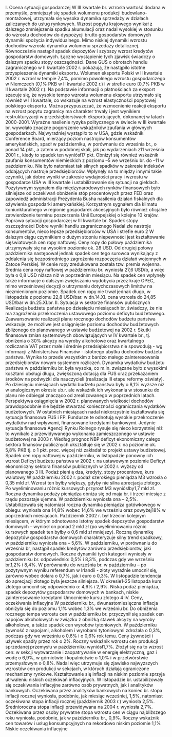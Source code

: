 I. Ocena sytuacji gospodarczej
W III kwartale br. wzrosła wartość dodana w przemyśle, zmniejszył się
spadek wolumenu produkcji budowlano-montażowej, utrzymała się wysoka
dynamika sprzedaży w działach zaliczanych do usług rynkowych.
Wzrost popytu krajowego wynikał z dalszego zmniejszenia spadku
akumulacji oraz nadal wysokiej w stosunku do wzrostu dochodów do
dyspozycji brutto gospodarstw domowych dynamiki spożycia
indywidualnego. Mimo niskiej dynamiki wzrostu dochodów wzrosła
dynamika wolumenu sprzedaży detalicznej. Równocześnie nastąpił spadek
depozytów i szybszy wzrost kredytów gospodarstw domowych. Łączne
wystąpienie tych zjawisk świadczy o dalszym spadku stopy oszczędności.
Dane GUS o obrotach handlu zagranicznego w II kwartale 2002 r. pokazują,
że nastąpiło istotne przyspieszenie dynamiki eksportu. Wolumen eksportu
Polski w II kwartale 2002 r. wzrósł w tempie 7,4%, pomimo powolnego
wzrostu gospodarczego w Niemczech (0,1% PKB w II kwartale 2002 r.) i w
strefie euro (0,7% PKB w II kwartale 2002 r.). Na podstawie informacji o
płatnościach za eksport szacuje się, że wysokie tempo wzrostu wolumenu
eksportu utrzymało się również w III kwartale, co wskazuje na wzrost
elastyczności popytowej polskiego eksportu. Można przypuszczać, że
wzmocnienie reakcji eksportu na wzrost popytu zagranicy ma charakter
trwały i jest wynikiem restrukturyzacji w przedsiębiorstwach
eksportujących, dokonanej w latach 2000-2001.
Wyraźne nasilenie ryzyka politycznego w świecie w III kwartale br.
wywołało znaczne pogorszenie wskaźników zaufania w głównych
gospodarkach. Najwyraźniej wystąpiło to w USA, gdzie wskaźnik
Conference Board, mierzący poziom nastrojów konsumentów
amerykańskich, spadł w październiku, w porównaniu do września br., o
ponad 14 pkt., a zatem w podobnej skali, jak po wydarzeniach z11 września
2001 r., kiedy to spadek ten wyniósł17 pkt. Obniżył się również wskaźnik
zaufania konsumentów niemieckich z poziomu –5 we wrześniu br. do –11 w
październiku.
Nie było natomiast tak silnych spadków w zakresie indeksów oddających
nastroje przedsiębiorców. Wpłynęły na to między innymi takie czynniki, jak
dobre wyniki w zakresie wydajności pracy i wzrostu w gospodarce USA w
III kwartale i ustabilizowanie się sytuacji na giełdach.
Pozytywnym sygnałem dla międzynarodowych rynków finansowych było
silniejsze od oczekiwań obniżenie stóp procentowych przez FED oraz
zapowiedź administracji Prezydenta Busha nasilenia działań fiskalnych dla
ożywienia gospodarki amerykańskiej.
Korzystnym sygnałem dla klimatu koniunkturalnego w regionie gospodarek
akcesyjnych było również oficjalne zatwierdzenie terminu poszerzenia Unii
Europejskiej o kolejne 10 krajów.
Poprawa sytuacji
gospodarczej w III
kwartale br.
Spadek stopy
oszczędności
Dobre wyniki
handlu
zagranicznego
Nadal złe nastroje
konsumentów,
nieco lepsze
przedsiębiorców w
USA i strefie euro
2
W dalszym ciągu czynnikiem o dużym stopniu niepewności jest
kształtowanie sięświatowych cen ropy naftowej.
Ceny ropy do połowy października utrzymywały się na wysokim poziomie
ok. 28 USD. Od drugiej połowy października następował jednak spadek cen
tego surowca wynikający z oddalenia się bezpośredniego zagrożenia
rozpoczęcia działań wojennych w Zatoce Perskiej. W cenie ropy
zredukowana została tzw. premia wojenna. Średnia cena ropy naftowej w
październiku br. wyniosła 27,6 USD/b, a więc była o 0,8 USD niższa niż w
poprzednim miesiącu.
Na spadek cen wpłynęły także informacje o dalszym zwiększaniu wydobycia
przez kraje OPEC, mimo wrześniowej decyzji o utrzymaniu
dotychczasowych limitów na niezmienionym poziomie.
Spadek cen ropy nie trwał jednak długo, w listopadzie z poziomu 22,8
USD/bar. w dn.14.XI. cena wzrosła do 24,85 USD/bar w dn.25.XI.br.
II. Sytuacja w sektorze finansów publicznych
Realizacja budżetu państwa po dziesięciu miesiącach br. świadczy, że nie ma
zagrożenia przekroczenia ustawowego poziomu deficytu budżetowego.
Zaawansowanie realizacji planu rocznego dochodów budżetu państwa
wskazuje, że możliwe jest osiągnięcie poziomu dochodów budżetowych
zbliżonego do planowanego w ustawie budżetowej na 2002 r. Skutki
finansowe zmian systemowych obowiązujących w IV kwartale br., tj.
obniżenia o 30% akcyzy na wyroby alkoholowe oraz kwartalnego
rozliczania VAT przez małe i średnie przedsiębiorstwa nie spowodują \- wg
informacji z Ministerstwa Finansów - istotnego ubytku dochodów budżetu
państwa. Wynika to przede wszystkim z bardzo małego zainteresowania
przedsiębiorstw nowym systemem rozliczeń.
Dynamika wydatków budżetu państwa w październiku br. była wysoka, co
m.in. związane było z wysokimi kosztami obsługi długu, zwiększoną dotacją
dla FUS oraz przekazaniem środków na podwyżki dla nauczycieli (realizacja
III etapu reformy oświaty). Po dziesięciu miesiącach wydatki budżetu
państwa były o 8,1% wyższe niż w analogicznym okresie ub.r. ale wskaźnik
ich wykonania w stosunku do planu nie odbiegał znacząco od
zrealizowanego w poprzednich latach. Perspektywa osiągnięcia w 2002 r.
planowanych wielkości dochodów prawdopodobnie nie będzie stwarzać
konieczności ograniczania wydatków budżetowych.
W ostatnich miesiącach nadal niekorzystnie kształtowała się sytuacja
finansowa FUS i FP. Fundusze te odnotują wysokie przekroczenie
wydatków nad wpływami, finansowane kredytami bankowymi. Jedynie
sytuacja finansowa Agencji Rynku Rolnego rysuje się nieco korzystniej niż
to wynikało z przewidywanego wykonania zamieszczonego w ustawie
budżetowej na 2003 r.
Według prognoz NBP deficyt ekonomiczny całego sektora finansów
publicznych ukształtuje się w 2002 r. na poziomie ok. 5,8% PKB tj. o 1 pkt.
proc. więcej niż zakładał to projekt ustawy budżetowej.
Spadek cen ropy
naftowej w
październiku, w
listopadzie
ponowny ich
wzrost
Deficyt budżetu
państwa w 2002 r.
na ustawowym
poziomie
Deficyt
ekonomiczny
sektora finansów
publicznych w
2002 r. wyższy od
planowanego
3
III. Podaż pieni
ą
dza, kredyty, stopy procentowe, kurs
walutowy
W październiku 2002 r. podaż szerokiego pieniądza M3 wzrosła o 0,35 mld
zł. Wzrost ten byłby większy, gdyby nie silna aprecjacja złotego. Po
wyeliminowaniu różnic kursowych przyrost M3 wyniósłby1,7 mld zł.
Roczna dynamika podaży pieniądza obniża się od maja br. i trzeci miesiąc z
rzędu pozostaje ujemna. W październiku wyniosła ona – 2,5%.
Ustabilizowała się natomiast roczna dynamika pieniądza gotówkowego w
obiegu: wyniosła ona 14,8% wobec 14,6% we wrześniu oraz powyżej18%
w poprzednich miesiącach.
Październik 2002 r. był trzecim kolejnym miesiącem, w którym odnotowano
istotny spadek depozytów gospodarstw domowych – wyniósł on ponad 2
mld zł (po wyeliminowaniu różnic kursowych spadek ten byłby o 0,6 mld zł
mniejszy). Roczną dynamikę depozytów gospodarstw domowych
charakteryzuje silny trend spadkowy, w październiku wyniosła ona – 5,6%.
W październiku, w porównaniu do września br, nastąpił spadek kredytów
zarówno przedsiębiorstw, jaki gospodarstw domowych. Roczne dynamiki
tych kategorii wyniosły w październiku br. odpowiednio: 0,5% i 8,3%,
podczas gdy we wrześniu br.1,2% i 8,4%.
W porównaniu do września br. w październiku – po pozytywnym wyniku
referendum w Irlandii - złoty wyraźnie umocnił się, zarówno wobec dolara o
0,7%, jak i euro o 0,3%. W listopadzie tendencja do aprecjacji złotego była
jeszcze silniejsza. W okresie1-25 listopada kurs złotego umocnił się
odpowiednio o: 4,6% i 2,9%.
Niska podaż
pieniądza,
spadek depozytów
gospodarstw
domowych w
bankach, niskie
zainteresowanie
kredytami
Umocnienie kursu
złotego
4
IV. Ceny, oczekiwania inflacyjne
W październiku br., dwunastomiesięczna inflacja obniżyła się do poziomu
1,1% wobec 1,3% we wrześniu br. Do obniżenia rocznego tempa wzrostu
cen w październiku br. przyczynił się spadek cen napojów alkoholowych w
związku z obniżką stawek akcyzy na wyroby alkoholowe, a także spadek cen
wyrobów tytoniowych. W październiku żywność z napojami, alkoholem i
wyrobami tytoniowymi zdrożała o 0,3%, podczas gdy we wrześniu o 0,6% i
o 0,6% rok temu. Ceny żywności i używek spadły przez rok o 2%.
Roczny wskaźnik wzrostu cen produkcji sprzedanej przemysłu w
październiku wyniósł1,7%. Złożył się na to wzrost cen: w sekcji
wytwarzanie i zaopatrywanie w energię elektryczną, gaz i wodę o 6,9%, w
górnictwie i kopalnictwie o 1,0% i w przetwórstwie przemysłowym o 0,8%.
Nadal więc utrzymuje się zjawisko najwyższych wzrostów cen produkcji w
sekcjach, w których działają ograniczone mechanizmy rynkowe.
Kształtowanie się inflacji na niskim poziomie sprzyja utrwaleniu niskich
oczekiwań inflacyjnych. W listopadzie br. ustabilizowały się oczekiwania
inflacyjne zarówno osób prywatnych, jak i analityków bankowych.
Oczekiwana przez analityków bankowych na koniec br. stopa inflacji
rocznej wyniosła, podobnie, jak miesiąc wcześniej, 1,5%, natomiast
oczekiwana stopa inflacji rocznej (październik 2003 r.) wyniosła 2,5%.
Średnioroczna stopa inflacji przewidywana na 2004 r. wyniosła 2,7%.
Oczekiwana przez osoby prywatne stopa wzrostu cen w ciągu najbliższego
roku wyniosła, podobnie, jak w październiku br., 0,9%.
Roczny wskaźnik
cen towarów i
usług
konsumpcyjnych
na rekordowo
niskim poziomie
1,1%
Niskie oczekiwania
inflacyjne
